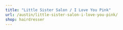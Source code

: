 ```yaml
---
title: "Little Sister Salon / I Love You Pink"
url: /austin/little-sister-salon-i-love-you-pink/
shop: hairdresser
---
```

